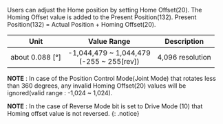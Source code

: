 Users can adjust the Home position by setting Home Offset(20). The Homing Offset value is added to the Present Position(132).
Present Position(132) = Actual Position + Homing Offset(20).

|Unit|Value Range|Description|
| :---: | :---: | :---: |
|about 0.088 [&deg;]|-1,044,479 ~ 1,044,479<br />(-255 ~ 255[rev])|4,096 resolution|

**NOTE** : In case of the Position Control Mode(Joint Mode) that rotates less than 360 degrees, any invalid Homing Offset(20) values will be ignored(valid range : -1,024 ~ 1,024).

**NOTE** : In the case of Reverse Mode bit is set to Drive Mode (10) that Homing offset value is not reversed.
{: .notice}
